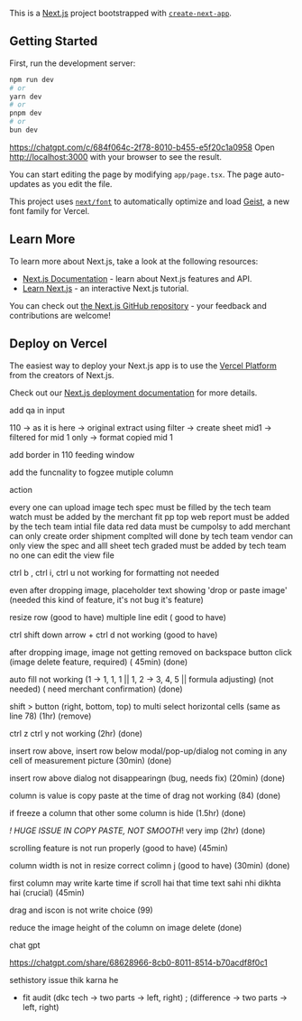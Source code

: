 This is a [Next.js](https://nextjs.org) project bootstrapped with [`create-next-app`](https://nextjs.org/docs/app/api-reference/cli/create-next-app).

## Getting Started

First, run the development server:

```bash
npm run dev
# or
yarn dev
# or
pnpm dev
# or
bun dev
```

https://chatgpt.com/c/684f064c-2f78-8010-b455-e5f20c1a0958
Open [http://localhost:3000](http://localhost:3000) with your browser to see the result.

You can start editing the page by modifying `app/page.tsx`. The page auto-updates as you edit the file.

This project uses [`next/font`](https://nextjs.org/docs/app/building-your-application/optimizing/fonts) to automatically optimize and load [Geist](https://vercel.com/font), a new font family for Vercel.

## Learn More

To learn more about Next.js, take a look at the following resources:

- [Next.js Documentation](https://nextjs.org/docs) - learn about Next.js features and API.
- [Learn Next.js](https://nextjs.org/learn) - an interactive Next.js tutorial.

You can check out [the Next.js GitHub repository](https://github.com/vercel/next.js) - your feedback and contributions are welcome!

## Deploy on Vercel

The easiest way to deploy your Next.js app is to use the [Vercel Platform](https://vercel.com/new?utm_medium=default-template&filter=next.js&utm_source=create-next-app&utm_campaign=create-next-app-readme) from the creators of Next.js.

Check out our [Next.js deployment documentation](https://nextjs.org/docs/app/building-your-application/deploying) for more details.

add qa in input

110 -> as it is here -> original extract using filter -> create sheet mid1 -> filtered for mid 1 only -> format copied mid 1

add border in 110 feeding window

add the funcnality to fogzee mutiple column

action

every one can upload image
tech spec must be filled by the tech team
watch must be added by the merchant
fit pp top web report must be added by the tech team
intial file data red data must be cumpolsy to add
merchant can only create order
shipment complted will done by tech team
vendor can only view the spec and alll sheet
tech graded must be added by tech team
no one can edit the view file

ctrl b , ctrl i, ctrl u not working for formatting not needed

even after dropping image, placeholder text showing 'drop or paste image' (needed this kind of feature, it's not bug it's feature)

resize row (good to have)
multiple line edit ( good to have)

ctrl shift down arrow + ctrl d not working (good to have)

after dropping image, image not getting removed on backspace button click (image delete feature, required) ( 45min) (done)

auto fill not working (1 -> 1, 1, 1 || 1, 2 -> 3, 4, 5 || formula adjusting) (not needed) ( need merchant confirmation) (done)

shift > button (right, bottom, top) to multi select horizontal cells (same as line 78) (1hr) (remove)

ctrl z ctrl y not working (2hr) (done)

insert row above, insert row below modal/pop-up/dialog not coming in any cell of measurement picture (30min) (done)

insert row above dialog not disappearingn (bug, needs fix) (20min) (done)

column is value is copy paste at the time of drag not working (84) (done)

if freeze a column that other some column is hide (1.5hr) (done)

_! HUGE ISSUE IN COPY PASTE, NOT SMOOTH_! very imp (2hr) (done)

scrolling feature is not run properly (good to have) (45min)

column width is not in resize correct colimn j (good to have) (30min) (done)

first column may write karte time if scroll hai that time text sahi nhi dikhta hai (crucial) (45min)

drag and iscon is not write choice (99)

reduce the image height of the column on image delete (done)

chat gpt

https://chatgpt.com/share/68628966-8cb0-8011-8514-b70acdf8f0c1



sethistory issue thik karna he

- fit audit (dkc tech -> two parts -> left, right) ; (difference -> two parts -> left, right)